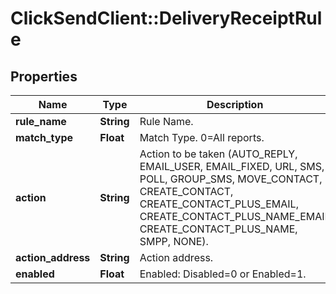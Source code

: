 # ClickSendClient::DeliveryReceiptRule

## Properties
Name | Type | Description | Notes
------------ | ------------- | ------------- | -------------
**rule_name** | **String** | Rule Name. | 
**match_type** | **Float** | Match Type. 0&#x3D;All reports. | 
**action** | **String** | Action to be taken (AUTO_REPLY, EMAIL_USER, EMAIL_FIXED, URL, SMS, POLL, GROUP_SMS, MOVE_CONTACT, CREATE_CONTACT, CREATE_CONTACT_PLUS_EMAIL, CREATE_CONTACT_PLUS_NAME_EMAIL CREATE_CONTACT_PLUS_NAME, SMPP, NONE). | 
**action_address** | **String** | Action address. | 
**enabled** | **Float** | Enabled: Disabled&#x3D;0 or Enabled&#x3D;1. | 


